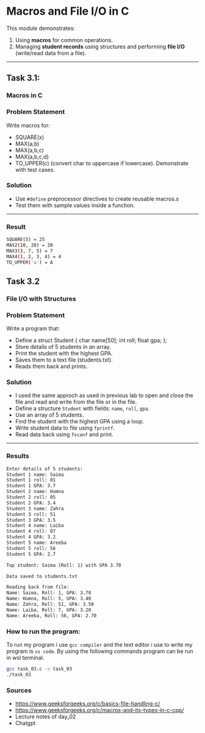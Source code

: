 #  Macros and File I/O in C

This module demonstrates:

1. Using **macros** for common operations.
2. Managing **student records** using structures and performing **file I/O** (write/read data from a file).

---

##  Task 3.1:
### Macros in C

### Problem Statement

Write macros for:
* SQUARE(x)
* MAX(a,b)
* MAX(a,b,c)
* MAX(a,b,c,d)
* TO_UPPER(c) (convert char to uppercase if lowercase).
Demonstrate with test cases.

### Solution

* Use `#define` preprocessor directives to create reusable macros.s
* Test them with sample values inside a function.

---
### Result 
```bash
SQUARE(5) = 25
MAX2(10, 20) = 20
MAX3(3, 7, 5) = 7
MAX4(1, 2, 3, 4) = 4
TO_UPPER('a') = A
```

##  Task 3.2
### File I/O with Structures

### Problem Statement

Write a program that:
* Define a struct Student { char name[50]; int roll; float gpa; };
* Store details of 5 students in an array.
* Print the student with the highest GPA.
* Saves them to a text file (students.txt).
* Reads them back and prints.

### Solution
* I used the same approch as used in previous lab to open and close the file and read and write from the file or in the file.
* Define a structure `Student` with fields: `name`, `roll`, `gpa`. 
* Use an array of 5 students.
* Find the student with the highest GPA using a loop.
* Write student data to file using `fprintf`.
* Read data back using `fscanf` and print. 
---
### Results

```bash
Enter details of 5 students:
Student 1 name: Saima
Student 1 roll: 01  
Student 1 GPA: 3.7
Student 2 name: Humna
Student 2 roll: 05
Student 2 GPA: 3.4
Student 3 name: Zahra
Student 3 roll: 51
Student 3 GPA: 3.5
Student 4 name: Laiba 
Student 4 roll: 07
Student 4 GPA: 3.2
Student 5 name: Areeba
Student 5 roll: 56
Student 5 GPA: 2.7

Top student: Saima (Roll: 1) with GPA 3.70

Data saved to students.txt

Reading back from file:
Name: Saima, Roll: 1, GPA: 3.70
Name: Humna, Roll: 5, GPA: 3.40
Name: Zahra, Roll: 51, GPA: 3.50
Name: Laiba, Roll: 7, GPA: 3.20
Name: Areeba, Roll: 56, GPA: 2.70
```

 ### How to run the program:
To run my program i use `gcc compiler` and the text editor i use to write my program is `vs code`. By using the following commands program can be run in wsl terminal.

```bash
gcc task_03.c -o task_03 
./task_03
```

### Sources
* https://www.geeksforgeeks.org/c/basics-file-handling-c/
* https://www.geeksforgeeks.org/c/macros-and-its-types-in-c-cpp/
* Lecture notes of day_02
* Chatgpt